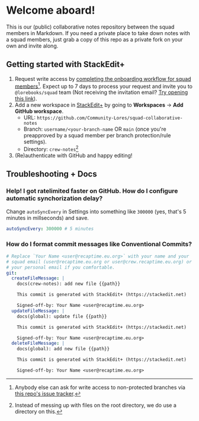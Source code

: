 # Welcome aboard!

This is our (public) collaborative notes repository between the squad members in Markdown. If you need a private place to take down notes with
a squad members, just grab a copy of this repo as a private fork on your own and invite along.

## Getting started with StackEdit+

1. Request write access by [completing the onboarding workflow for squad members](https://onboard.lorebooks.eu.org/squad)[^1]. Expect up to 7 days
to process your request and invite you to `@lorebooks/squad` team (Not receiving the invitation email? [Try opening this link](https://github.com/orgs/Community-Lores/invitations)).
3. Add a new workspace in [StackEdit+](https://stackedit.net/app) by going to **Workspaces** -> **Add GitHub workspace**.
    * URL: `https://github.com/Community-Lores/squad-collaborative-notes`
    * Branch: `username/<your-branch-name` OR `main` (once you're preapproved by a squad member per branch protection/rule settings).
    * Directory: `crew-notes`[^2]
4. (Re)authenticate with GitHub and happy editing!

## Troubleshooting + Docs

### Help! I got ratelimited faster on GitHub. How do I configure automatic synchorization delay?

Change `autoSyncEvery` in Settings into something like `300000` (yes, that's 5 minutes in millseconds) and save.

```yaml
autoSyncEvery: 300000 # 5 minutes
```

### How do I format commit messages like Conventional Commits?

```yaml
# Replace `Your Name <user@recaptime.eu.org>` with your name and your
# squad email (user@recaptime.eu.org or user@crew.recaptime.eu.org) or
# your personal email if you comfortable.
git:
  createFileMessage: |
    docs(crew-notes): add new file {{path}}

    This commit is generated with StackEdit+ (https://stackedit.net)

    Signed-off-by: Your Name <user@recaptime.eu.org>
  updateFileMessage: |
    docs(global): update file {{path}}

    This commit is generated with StackEdit+ (https://stackedit.net)

    Signed-off-by: Your Name <user@recaptime.eu.org>
  deleteFileMessage: |
    docs(global): add new file {{path}}

    This commit is generated with StackEdit+ (https://stackedit.net)

    Signed-off-by: Your Name <user@recaptime.eu.org>
```

[^1]: Anybody else can ask for write access to non-protected branches via [this repo's issue tracker](https://github.com/Community-Lores/squad-collaborative-notes/issues).
[^2]: Instead of messing up with files on the root directory, we do use a directory on this.
